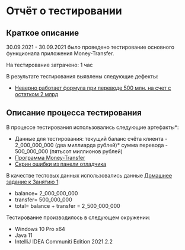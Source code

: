 # Отчёт о тестировании <Money-Transfer>

## Краткое описание

30.09.2021 - 30.09.2021 было проведено тестирование основного функционала приложения Money-Transfer.

На тестирование затрачено: 1 час

В результате тестирования выявлены следующие дефекты:
* [Неверно работает формула при переводе 500 млн. на счет с остатком 2 млрд](https://github.com/KseniyaChepelevich/Money-Transfer/issues/1#issue-1013790918)

## Описание процесса тестирования

В процессе тестирования использовались следующие артефакты*:
* Данные для тестирования: текущий баланс счёта клиента - 2_000_000_000 (два миллиарда рублей)*
  сумма перевода - 500_000_000 (пятьсот миллионов рублей)
* [Программа Money-Transfer](https://github.com/KseniyaChepelevich/Money-Transfer/blob/master/src/Main.java)
* [Скрин ошибки из панели отладчика](https://drive.google.com/file/d/10T43Bsqg91UZh6ob4GL7Qa0SHZ-6uXBm/view?usp=sharing)

В качестве тестовых данных использовались данные [Домашнее задание к Занятию 1](https://github.com/netology-code/javaqa-homeworks/blob/master/intro/MERGED.md):
* balance= 2_000_000_000
* transfer= 500_000_000
* total= balance + transfer = 2_500_000_000

Тестирование производилось в следующем окружении:
* Windows 10 Pro x64
* Java 11
* IntelliJ IDEA Communiti Edition 2021.2.2